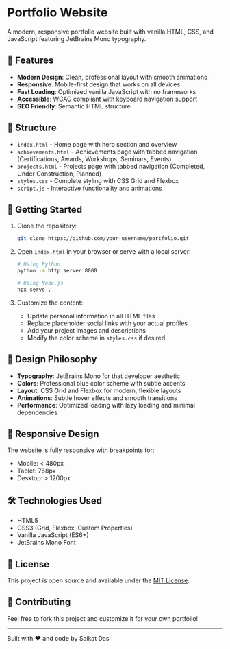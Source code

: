 # Portfolio Website

A modern, responsive portfolio website built with vanilla HTML, CSS, and JavaScript featuring JetBrains Mono typography.

## 🌟 Features

- **Modern Design**: Clean, professional layout with smooth animations
- **Responsive**: Mobile-first design that works on all devices
- **Fast Loading**: Optimized vanilla JavaScript with no frameworks
- **Accessible**: WCAG compliant with keyboard navigation support
- **SEO Friendly**: Semantic HTML structure

## 📁 Structure

- `index.html` - Home page with hero section and overview
- `achievements.html` - Achievements page with tabbed navigation (Certifications, Awards, Workshops, Seminars, Events)
- `projects.html` - Projects page with tabbed navigation (Completed, Under Construction, Planned)
- `styles.css` - Complete styling with CSS Grid and Flexbox
- `script.js` - Interactive functionality and animations

## 🚀 Getting Started

1. Clone the repository:

   ```bash
   git clone https://github.com/your-username/portfolio.git
   ```

2. Open `index.html` in your browser or serve with a local server:

   ```bash
   # Using Python
   python -m http.server 8000

   # Using Node.js
   npx serve .
   ```

3. Customize the content:
   - Update personal information in all HTML files
   - Replace placeholder social links with your actual profiles
   - Add your project images and descriptions
   - Modify the color scheme in `styles.css` if desired

## 🎨 Design Philosophy

- **Typography**: JetBrains Mono for that developer aesthetic
- **Colors**: Professional blue color scheme with subtle accents
- **Layout**: CSS Grid and Flexbox for modern, flexible layouts
- **Animations**: Subtle hover effects and smooth transitions
- **Performance**: Optimized loading with lazy loading and minimal dependencies

## 📱 Responsive Design

The website is fully responsive with breakpoints for:

- Mobile: < 480px
- Tablet: 768px
- Desktop: > 1200px

## 🛠️ Technologies Used

- HTML5
- CSS3 (Grid, Flexbox, Custom Properties)
- Vanilla JavaScript (ES6+)
- JetBrains Mono Font

## 📄 License

This project is open source and available under the [MIT License](LICENSE).

## 🤝 Contributing

Feel free to fork this project and customize it for your own portfolio!

---

Built with ❤️ and code by Saikat Das

